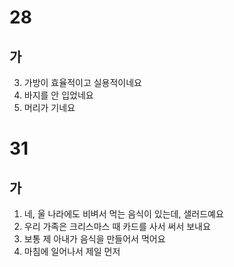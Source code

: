 # 28
## 가
3. 가방이 효율적이고 실용적이네요
4. 바지를 안 입었네요
5. 머리가 기네요
# 31
## 가
1. 네, 울 나라에도 비벼서 먹는 음식이 있는데, 샐러드예요
2. 우리 가족은 크리스마스 때 카드를 사서 써서 보내요
3. 보통 제 아내가 음식을 만들어서 먹어요
4. 마침에 일어나서 제일 먼저 